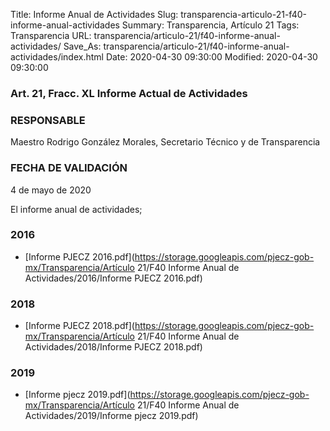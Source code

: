 Title: Informe Anual de Actividades
Slug: transparencia-articulo-21-f40-informe-anual-actividades
Summary: Transparencia, Artículo 21
Tags: Transparencia
URL: transparencia/articulo-21/f40-informe-anual-actividades/
Save_As: transparencia/articulo-21/f40-informe-anual-actividades/index.html
Date: 2020-04-30 09:30:00
Modified: 2020-04-30 09:30:00


### Art. 21, Fracc. XL Informe Actual de Actividades

### RESPONSABLE

Maestro Rodrigo González Morales, Secretario Técnico y de Transparencia

### FECHA DE VALIDACIÓN

4 de mayo de 2020

El informe anual de actividades;


### 2016


* [Informe PJECZ 2016.pdf](https://storage.googleapis.com/pjecz-gob-mx/Transparencia/Artículo 21/F40 Informe Anual de Actividades/2016/Informe PJECZ 2016.pdf)


### 2018


* [Informe PJECZ 2018.pdf](https://storage.googleapis.com/pjecz-gob-mx/Transparencia/Artículo 21/F40 Informe Anual de Actividades/2018/Informe PJECZ 2018.pdf)


### 2019


* [Informe pjecz 2019.pdf](https://storage.googleapis.com/pjecz-gob-mx/Transparencia/Artículo 21/F40 Informe Anual de Actividades/2019/Informe pjecz 2019.pdf)


